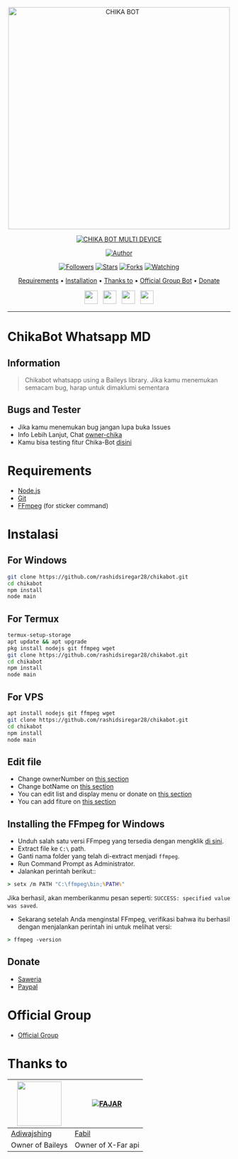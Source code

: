 <p align="center">
<img src="https://encrypted-tbn0.gstatic.com/images?q=tbn:ANd9GcStH_A0WKtnRtD_Bla6B71LjtP-GtYOkacYsg&usqp=CAU" alt="CHIKA BOT" width="500"/>


</p>
<p align="center">
<a href="#"><img title="CHIKA BOT MULTI DEVICE" src="https://img.shields.io/badge/CHIKA BOT MULTI DEVICE-green?colorA=%23ff0000&colorB=%23017e40&style=for-the-badge"></a>
</p>
<p align="center">
<a href="https://github.com/rashidsiregar28/chikabot"><img title="Author" src="https://img.shields.io/badge/Author-rashidsiregar28-red.svg?style=for-the-badge&logo=github"></a>
</p>
<p align="center">
<a href="https://github.com/rashidsiregar28/chikabot"><img title="Followers" src="https://img.shields.io/github/followers/rashidsiregar28?color=blue&style=flat-square"></a>
<a href="https://github.com/rashidsiregar28/chikabot"><img title="Stars" src="https://img.shields.io/github/stars/rashidsiregar28/chikabot?color=red&style=flat-square"></a>
<a href="https://github.com/rashidsiregar28/chikabot/network/members"><img title="Forks" src="https://img.shields.io/github/forks/rashidsiregar28/chikabot?color=red&style=flat-square"></a>
<a href="https://github.com/rashidsiregar28/chikabot/watchers"><img title="Watching" src="https://img.shields.io/github/watchers/rashidsiregar28/chikabot?label=Watchers&color=blue&style=flat-square"></a>
</p>

<p align="center">
  <a href="https://github.com/rashidsiregar28/chikabot#requirements">Requirements</a> •
  <a href="https://github.com/rashidsiregar28/chikabot#instalasi">Installation</a> •
  <a href="https://github.com/rashidsiregar28/chikabot#thanks-to">Thanks to</a> •
  <a href="https://github.com/rashidsiregar28/chikabot#Official-Group"> Official Group Bot</a> •
  <a href="https://github.com/rashidsiregar28/chikabot#donate">Donate</a>

<p align='center'>
   <a href="https://twitter.com/rashidsiregar28"><img height="30" src="https://github.com/TobyG74/TobyG74/blob/main/twitter.png?raw=true"></a>&nbsp;&nbsp;
   <a href="https://instagram.com/rashidsiregar28"><img height="30" src="https://github.com/TobyG74/TobyG74/blob/main/instagram.jpg?raw=true"></a>&nbsp;&nbsp;
   <a href="https://www.facebook.com/rashidsiregar28"><img height="30" src="https://github.com/TobyG74/TobyG74/blob/main/facebook.png?raw=true"></a>&nbsp;&nbsp;
   <a href="https://wa.me/628127668234?text=hello"><img height="30" src="https://encrypted-tbn0.gstatic.com/images?q=tbn:ANd9GcRBc_3WgZjWOtqdKZQbdkxUl5A31GZ_YC35zQ&usqp=CAU"></a>
</P>
</p>
</div>


---

# ChikaBot Whatsapp MD
## Information
> Chikabot whatsapp using a Baileys library.
> Jika kamu menemukan semacam bug, harap untuk dimaklumi sementara
>
>

## Bugs and Tester
* Jika kamu menemukan bug jangan lupa buka Issues
* Info Lebih Lanjut, Chat [owner-chika](https://wa.me/628127668234)
* Kamu bisa testing fitur Chika-Bot [disini](https://wa.me/6289513435428?text=.menu)

# Requirements
* [Node.js](https://nodejs.org/en/)
* [Git](https://git-scm.com/downloads)
* [FFmpeg](https://github.com/BtbN/FFmpeg-Builds/releases/download/autobuild-2020-12-08-13-03/ffmpeg-n4.3.1-26-gca55240b8c-win64-gpl-4.3.zip) (for sticker command)

# Instalasi
## For Windows
```bash
git clone https://github.com/rashidsiregar28/chikabot.git
cd chikabot
npm install
node main
```
## For Termux
```bash
termux-setup-storage
apt update && apt upgrade
pkg install nodejs git ffmpeg wget
git clone https://github.com/rashidsiregar28/chikabot.git
cd chikabot
npm install
node main
```

## For VPS
```bash
apt install nodejs git ffmpeg wget
git clone https://github.com/rashidsiregar28/chikabot.git
cd chikabot
npm install
node main
```

## Edit file
- Change ownerNumber on [this section](https://github.com/rashidsiregar28/chikabot/blob/7a7ebe69cf44686d8a577f616b38b5d299ffefcc/config.json#L2)
- Change botName on [this section](https://github.com/rashidsiregar28/chikabot/blob/7a7ebe69cf44686d8a577f616b38b5d299ffefcc/config.json#L3)
- You can edit list and display menu or donate on [this section](https://github.com/rashidsiregar28/chikabot/blob/main/help/ind.js)
- You can add fiture on [this section](https://github.com/rashidsiregar28/chikabot/tree/main/message)


## Installing the FFmpeg for Windows
* Unduh salah satu versi FFmpeg yang tersedia dengan mengklik [di sini](https://www.gyan.dev/ffmpeg/builds/).
* Extract file ke `C:\` path.
* Ganti nama folder yang telah di-extract menjadi `ffmpeg`.
* Run Command Prompt as Administrator.
* Jalankan perintah berikut::
```cmd
> setx /m PATH "C:\ffmpeg\bin;%PATH%"
```
Jika berhasil, akan memberikanmu pesan seperti: `SUCCESS: specified value was saved`.
* Sekarang setelah Anda menginstal FFmpeg, verifikasi bahwa itu berhasil dengan menjalankan perintah ini untuk melihat versi:
```cmd
> ffmpeg -version
```

## Donate
- [Saweria](https://saweria.co/rashidsiregar28)
- [Paypal](https://www.paypal.com/paypalme/rashidsiregar28)

# Official Group
- [Official Group](https://chat.whatsapp.com/JeyL5h04lEFJVCMNHdzrVL)

# Thanks to
<a href="https://github.com/adiwajshing"><img src="https://github.com/adiwajshing.png?size=100" width="100" height="100"></a> | [![FAJAR](http://github.com/xfar05.png?size=100)](http://github.com/xfar05)
----|----
[Adiwajshing](https://github.com/adiwajshing) | [Fabil](http://github.com/xfar05)
Owner of Baileys | Owner of X-Far api

